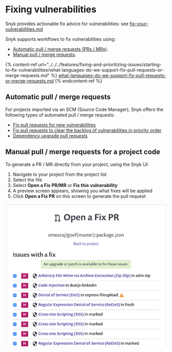 # Fixing vulnerabilities

Snyk provides actionable fix advice for vulnerabilities: see [fix-your-vulnerabilities.md](../../../features/fixing-and-prioritizing-issues/starting-to-fix-vulnerabilities/fix-your-vulnerabilities.md "mention")

Snyk supports workflows to fix vulnerabilities using:

* [Automatic pull / merge requests (PRs / MRs)](fixing-vulnerabilities.md#automatic-pull-merge-requests).
* [Manual pull / merge requests](fixing-vulnerabilities.md#manual-pull-merge-requests-for-a-project-code).

{% content-ref url="../../../features/fixing-and-prioritizing-issues/starting-to-fix-vulnerabilities/what-languages-do-we-support-fix-pull-requests-or-merge-requests.md" %}
[what-languages-do-we-support-fix-pull-requests-or-merge-requests.md](../../../features/fixing-and-prioritizing-issues/starting-to-fix-vulnerabilities/what-languages-do-we-support-fix-pull-requests-or-merge-requests.md)
{% endcontent-ref %}

## **Automatic pull / merge requests**

For projects imported via an SCM (Source Code Manager), Snyk offers the following types of automated pull / merge requests:

* [Fix pull requests for new vulnerabilities](https://docs.snyk.io/snyk-open-source/open-source-basics/fix-pull-requests-for-new-vulnerabilities)
* [Fix pull requests to clear the backlog of vulnerabilities in priority order](fix-pull-requests-for-known-vulnerabilities-backlog.md)
* [Dependency upgrade pull requests](https://docs.snyk.io/snyk-open-source/dependency-management/upgrading-dependencies-with-automatic-prs)

## Manual pull / merge requests for a project code

To generate a PR / MR directly from your project, using the Snyk UI:

1. Navigate to your project from the project list
2. Select the file
3. Select **Open a Fix PR/MR** or **Fix this vulnerability**
4. A preview screen appears, showing you what fixes will be applied
5. Click **Open a Fix PR** on this screen to generate the pull request

![](../../../.gitbook/assets/image18.png)

